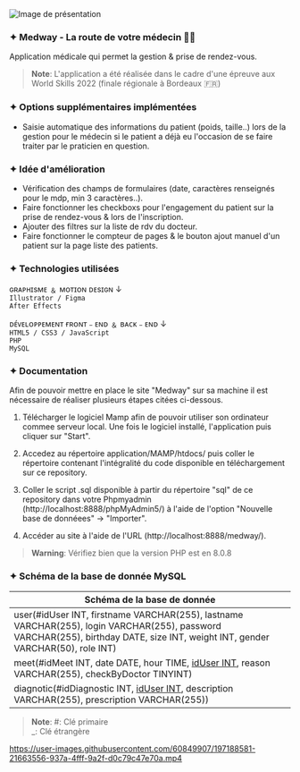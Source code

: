 <img src="https://zupimages.net/up/22/39/wybl.png" alt="Image de présentation" />

### ✦ Medway - La route de votre médecin 👨‍⚕️

Application médicale qui permet la gestion & prise de rendez-vous.

> **Note**:
L'application a été réalisée dans le cadre d'une épreuve aux World Skills 2022 (finale régionale à Bordeaux 🇫🇷)

### ✦ Options supplémentaires implémentées

- Saisie automatique des informations du patient (poids, taille..) lors de la gestion pour le médecin si le patient a déjà eu l'occasion de se faire traiter par le praticien en question.

### ✦ Idée d'amélioration

- Vérification des champs de formulaires (date, caractères renseignés pour le mdp, min 3 caractères..).
- Faire fonctionner les checkboxs pour l'engagement du patient sur la prise de rendez-vous & lors de l'inscription.
- Ajouter des filtres sur la liste de rdv du docteur.
- Faire fonctionner le compteur de pages & le bouton ajout manuel d'un patient sur la page liste des patients.

### ✦ Technologies utilisées

ɢʀᴀᴘʜɪsᴍᴇ ﹠ ᴍᴏᴛɪᴏɴ ᴅᴇsɪɢɴ ↓<br/>
`Illustrator / Figma`<br/>
`After Effects`<br/>

ᴅᴇ́ᴠᴇʟᴏᴘᴘᴇᴍᴇɴᴛ ғʀᴏɴᴛ﹣ᴇɴᴅ ﹠ ʙᴀᴄᴋ﹣ᴇɴᴅ ↓<br/>
`HTML5 / CSS3 / JavaScript`<br/>
`PHP`<br/>
`MySQL`<br/>

### ✦ Documentation

Afin de pouvoir mettre en place le site "Medway" sur sa machine il est nécessaire de réaliser plusieurs étapes citées ci-dessous.

1. Télécharger le logiciel Mamp afin de pouvoir utiliser son ordinateur commee serveur local.
Une fois le logiciel installé, l'application puis cliquer sur "Start".

2. Accedez au répertoire application/MAMP/htdocs/ puis coller le répertoire contenant l'intégralité du code disponible en téléchargement sur ce repository.

3. Coller le script .sql disponible à partir du répertoire "sql" de ce repository dans votre Phpmyadmin (http://localhost:8888/phpMyAdmin5/) à l'aide de l'option "Nouvelle base de donnéees" -> "Importer".

4. Accéder au site à l'aide de l'URL (http://localhost:8888/medway/).

> **Warning**:
> Vérifiez bien que la version PHP est en 8.0.8

### ✦ Schéma de la base de donnée MySQL

|    Schéma de la base de donnée     |
| ------|
| user(#idUser INT, firstname VARCHAR(255), lastname VARCHAR(255), login VARCHAR(255), password VARCHAR(255), birthday DATE, size INT, weight INT, gender VARCHAR(50), role INT)  |
| meet(#idMeet INT, date DATE, hour TIME, <ins>idUser INT</ins>, reason VARCHAR(255), checkByDoctor TINYINT) |
| diagnotic(#idDiagnostic INT, <ins>idUser INT</ins>, description VARCHAR(255), prescription VARCHAR(255)) |

> **Note**:
> #: Clé primaire<br/>
> _: Clé étrangère

https://user-images.githubusercontent.com/60849907/197188581-21663556-937a-4fff-9a2f-d0c79c47e70a.mp4
